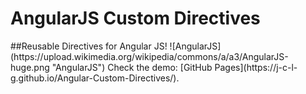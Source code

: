 # AngularJS Custom Directives
<Enter>
##Reusable Directives for Angular JS!
<Enter>
![AngularJS](https://upload.wikimedia.org/wikipedia/commons/a/a3/AngularJS-huge.png "AngularJS")
<Enter>
Check the demo: [GitHub Pages](https://j-c-l-g.github.io/Angular-Custom-Directives/).